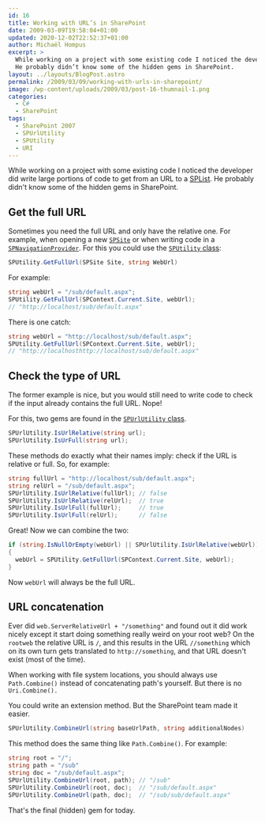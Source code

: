 ```yaml
---
id: 16
title: Working with URL’s in SharePoint
date: 2009-03-09T19:58:04+01:00
updated: 2020-12-02T22:52:37+01:00
author: Michaël Hompus
excerpt: >
  While working on a project with some existing code I noticed the developer did write large portions of code to get from an URL to a SPList.
  He probably didn’t know some of the hidden gems in SharePoint.
layout: ../layouts/BlogPost.astro
permalink: /2009/03/09/working-with-urls-in-sharepoint/
image: /wp-content/uploads/2009/03/post-16-thumnail-1.png
categories:
  - C#
  - SharePoint
tags:
  - SharePoint 2007
  - SPUrlUtility
  - SPUtility
  - URI
---
```


While working on a project with some existing code I noticed the developer did write large portions of code to get from an URL to a [SPList](https://learn.microsoft.com/en-us/previous-versions/office/developer/sharepoint2003/dd587308(v=office.11)).
He probably didn't know some of the hidden gems in SharePoint.

<!--more-->

## Get the full URL

Sometimes you need the full URL and only have the relative one.
For example, when opening a new [`SPSite`](https://learn.microsoft.com/en-us/previous-versions/office/developer/sharepoint2003/dd587403(v=office.11)) or when writing code in a [`SPNavigationProvider`](https://learn.microsoft.com/en-us/previous-versions/office/developer/sharepoint-services/ms470908(v=office.12)).
For this you could use the [`SPUtility` class](https://learn.microsoft.com/en-us/previous-versions/office/developer/sharepoint2003/dd587669(v=office.11)):

```csharp
SPUtility.GetFullUrl(SPSite Site, string WebUrl)
```

For example:

```csharp
string webUrl = "/sub/default.aspx";
SPUtility.GetFullUrl(SPContext.Current.Site, webUrl);
// "http://localhost/sub/default.aspx"
```

There is one catch:

```csharp
string webUrl = "http://localhost/sub/default.aspx";
SPUtility.GetFullUrl(SPContext.Current.Site, webUrl);
// "http://localhosthttp://localhost/sub/default.aspx"
```

## Check the type of URL

The former example is nice, but you would still need to write code to check if the input already contains the full URL. Nope!

For this, two gems are found in the [`SPUrlUtility` class](https://learn.microsoft.com/en-us/previous-versions/office/developer/sharepoint-services/ms461295(v=office.12)).

```csharp
SPUrlUtility.IsUrlRelative(string url);
SPUrlUtility.IsUrFull(string url);
```

These methods do exactly what their names imply: check if the URL is relative or full. So, for example:

```csharp
string fullUrl = "http://localhost/sub/default.aspx";
string relUrl = "/sub/default.aspx";
SPUrlUtility.IsUrlRelative(fullUrl); // false
SPUrlUtility.IsUrlRelative(relUrl);  // true
SPUrlUtility.IsUrlFull(fullUrl);     // true
SPUrlUtility.IsUrlFull(relUrl);      // false
```

Great! Now we can combine the two:

```csharp
if (string.IsNullOrEmpty(webUrl) || SPUrlUtility.IsUrlRelative(webUrl))
{
  webUrl = SPUtility.GetFullUrl(SPContext.Current.Site, webUrl);
}
```

Now `webUrl` will always be the full URL.

## URL concatenation

Ever did `web.ServerRelativeUrl + "/something"` and found out it did work nicely except it start doing something really weird on your root web?
On the `rootweb` the relative URL is `/`, and this results in the URL `//something` which on its own turn gets translated to `http://something`, and that URL doesn't exist (most of the time).

When working with file system locations, you should always use `Path.Combine()` instead of concatenating path's yourself.
But there is no `Uri.Combine().`

You could write an extension method. But the SharePoint team made it easier.

```csharp
SPUrlUtility.CombineUrl(string baseUrlPath, string additionalNodes)
```

This method does the same thing like `Path.Combine()`. For example:

```csharp
string root = "/";
string path = "/sub"
string doc = "/sub/default.aspx";
SPUrlUtility.CombineUrl(root, path); // "/sub"
SPUrlUtility.CombineUrl(root, doc);  // "/sub/default.aspx"
SPUrlUtility.CombineUrl(path, doc);  // "/sub/sub/default.aspx"
```

That's the final (hidden) gem for today.
